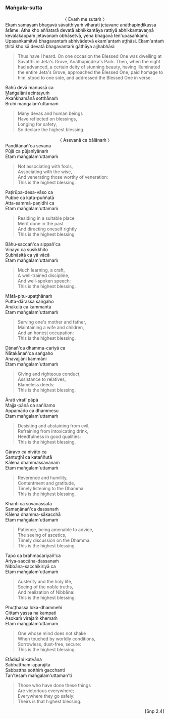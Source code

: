 ### Maṅgala-sutta<a id="mangala-sutta"></a>

<center>
〈 Evaṁ me sutaṁ 〉
</center>
Ekaṁ samayaṁ bhagavā sāvatthiyaṁ viharati jetavane anāthapiṇḍikassa ārāme. Atha kho aññatarā devatā abhikkantāya rattiyā abhikkantavaṇṇā kevalakappaṁ jetavanaṁ obhāsetvā, yena bhagavā ten'upasaṅkami. Upasaṅkamitvā bhagavantaṁ abhivādetvā ekam'antaṁ aṭṭhāsi. Ekam'antaṁ ṭhitā kho sā devatā bhagavantaṁ gāthāya ajjhabhāsi:

<div class="english">

> Thus have I heard. On one occasion the Blessed One was dwelling at Sāvatthī in Jeta's Grove, Anāthapiṇḍika's Park. Then, when the night had advanced, a certain deity of stunning beauty, having illuminated the entire Jeta's Grove, approached the Blessed One, paid homage to him, stood to one side, and addressed the Blessed One in verse:

</div>

Bahū devā manussā ca\
Maṅgalāni acintayuṁ\
Ākaṅkhamānā sotthānaṁ\
Brūhi maṅgalam'uttamaṁ

<div class="english">

> Many devas and human beings\
> Have reflected on blessings,\
> Longing for safety,\
> So declare the highest blessing.

</div>

<center>
〈 Asevanā ca bālānaṁ 〉
</center>
Paṇḍitānañ'ca sevanā<br>
Pūjā ca pūjanīyānaṁ<br>
Etam maṅgalam'uttamaṁ

<div class="english">

> Not associating with fools,\
> Associating with the wise,\
> And venerating those worthy of veneration:\
> This is the highest blessing.

</div>

Paṭirūpa-desa-vāso ca\
Pubbe ca kata-puññatā\
Atta-sammā-paṇidhi ca\
Etam maṅgalam'uttamaṁ

<div class="english">

> Residing in a suitable place\
> Merit done in the past\
> And directing oneself rightly\
> This is the highest blessing

</div>

Bāhu-saccañ'ca sippañ'ca\
Vinayo ca susikkhito\
Subhāsitā ca yā vācā\
Etam maṅgalam'uttamaṁ

<div class="english">

> Much learning, a craft,\
> A well-trained discipline,\
> And well-spoken speech:\
> This is the highest blessing.

</div>

Mātā-pitu-upaṭṭhānaṁ\
Putta-dārassa saṅgaho\
Anākulā ca kammantā\
Etam maṅgalam'uttamaṁ

<div class="english">

> Serving one's mother and father,\
> Maintaining a wife and children,\
> And an honest occupation:\
> This is the highest blessing.

</div>

Dānañ'ca dhamma-cariyā ca\
Ñātakānañ'ca saṅgaho\
Anavajjāni kammāni\
Etam maṅgalam'uttamaṁ

<div class="english">

> Giving and righteous conduct,\
> Assistance to relatives,\
> Blameless deeds:\
> This is the highest blessing.

</div>

Āratī viratī pāpā\
Majja-pānā ca saññamo\
Appamādo ca dhammesu\
Etam maṅgalam'uttamaṁ

<div class="english">

> Desisting and abstaining from evil,\
> Refraining from intoxicating drink,\
> Heedfulness in good qualities:\
> This is the highest blessing.

</div>

Gāravo ca nivāto ca\
Santuṭṭhī ca kataññutā\
Kālena dhammassavanaṁ\
Etam maṅgalam'uttamaṁ

<div class="english">

> Reverence and humility,\
> Contentment and gratitude,\
> Timely listening to the Dhamma:\
> This is the highest blessing.

</div>

Khantī ca sovacassatā\
Samaṇānañ'ca dassanaṁ\
Kālena dhamma-sākacchā\
Etam maṅgalam'uttamaṁ

<div class="english">

> Patience, being amenable to advice,\
> The seeing of ascetics,\
> Timely discussion on the Dhamma:\
> This is the highest blessing.

</div>

Tapo ca brahmacariyañ'ca\
Ariya-saccāna-dassanaṁ\
Nibbāna-sacchikiriyā ca\
Etam maṅgalam'uttamaṁ

<div class="english">

> Austerity and the holy life,\
> Seeing of the noble truths,\
> And realization of Nibbāna:\
> This is the highest blessing.

</div>

Phuṭṭhassa loka-dhammehi\
Cittaṁ yassa na kampati\
Asokaṁ virajaṁ khemaṁ\
Etam maṅgalam'uttamaṁ

<div class="english">

> One whose mind does not shake\
> When touched by worldly conditions,\
> Sorrowless, dust-free, secure:\
> This is the highest blessing.

</div>

Etādisāni katvāna\
Sabbattham-aparājitā\
Sabbattha sotthiṁ gacchanti\
Tan'tesaṁ maṅgalam'uttaman'ti

<div class="english">

> Those who have done these things\
> Are victorious everywhere;\
> Everywhere they go safely:\
> Theirs is that highest blessing.

</div>

<p style="text-align:right;">[Snp 2.4]</p>
